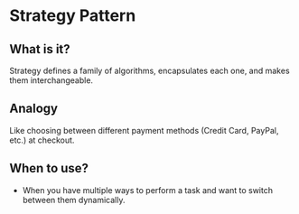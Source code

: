 
# Strategy Pattern

## What is it?
Strategy defines a family of algorithms, encapsulates each one, and makes them interchangeable.

## Analogy
Like choosing between different payment methods (Credit Card, PayPal, etc.) at checkout.

## When to use?
- When you have multiple ways to perform a task and want to switch between them dynamically.

